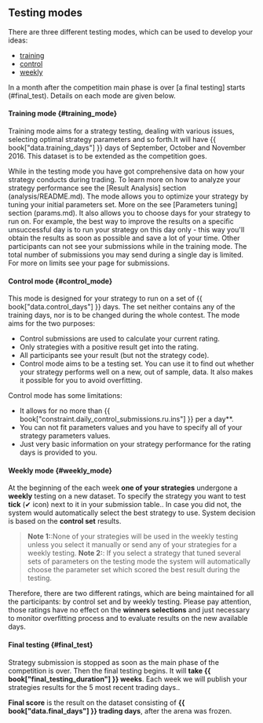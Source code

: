 ## Testing modes

There are three different testing modes, which can be used to develop your ideas:

- [training](#training_mode)
- [control](#control_mode)
- [weekly](#weekly_mode)

In a month after the competition main phase is over [a final testing] starts (#final_test).
Details on each mode are given below.

#### Training mode {#training_mode}

Training mode aims for a strategy testing, dealing with various issues, selecting optimal strategy parameters and so forth.It will have {{ book["data.training_days"] }} days of September, October and November 2016. This dataset is to be extended as the competition goes.

While in the testing mode you have got comprehensive data on how your strategy conducts during trading.
To learn more on how to analyze your strategy performance see the [Result Analysis] section (analysis/README.md).
The mode allows you to optimize your strategy by tuning your initial parameters set. More on the see [Parameters tuning] section (params.md).
It also allows you to choose days for your strategy to run on.
For example, the best way to improve the results on a specific unsuccessful day is to run your strategy on this day only - this way you'll obtain the results as soon as possible and save a lot of your time.
Other participants can not see your submissions while in the training mode.
The total number of submissions you may send during a single day is limited.
For more on limits see your page for submissions.

#### Control mode {#control_mode}

This mode is designed for your strategy to run on a set of {{ book["data.control_days"] }} days. The set neither contains any of the training days, nor is to be changed during the whole contest.
The mode aims for the two purposes:


- Control submissions are used to calculate your current rating.
- Only strategies with a positive result get into the rating.
- All participants see your result (but not the strategy code). 
- Control mode aims to be a testing set. You can use it to find out whether your strategy performs well on a new, out of sample, data. It also makes it possible for you to avoid overfitting.

Control mode has some limitations:

- It allows for no more than {{ book["constraint.daily_control_submissions.ru.ins"] }} per a day**.
- You can not fit parameters values and you have to specify all of your strategy parameters values.
- Just very basic information on your strategy performance for the rating days is provided to you.

#### Weekly mode {#weekly_mode}

At the beginning of the each week **one of your strategies** undergone a **weekly** testing on a new dataset.
To specify the strategy you want to test **tick** (✔ icon)  next to it in your submission table..
In case you did not, the system would automatically select the best strategy to use. System decision is based on the **control set** results.


> **Note 1:**:None of your strategies will be used in the weekly testing unless you select it manually or send any of your strategies for a weekly testing.
> **Note 2:**: If you select a strategy that tuned several sets of parameters on the testing mode the system will automatically choose the parameter set which scored the best result during the testing.

Therefore, there are two different ratings, which are being maintained for all the participants: by control set and by weekly testing.
Please pay attention, those ratings have no effect on the **winners selections** and just necessary to monitor overfitting process and to evaluate results on the new available days.

#### Final testing {#final_test}


Strategy submission is stopped as soon as the main phase of the competition is over. Then the final testing begins. It will **take {{ book["final_testing_duration"] }} weeks**.
Each week we will publish your strategies results for the 5 most recent trading days..

**Final score** is the result on the dataset consisting of **{{ book["data.final_days"] }} trading days**, after the arena was frozen.

